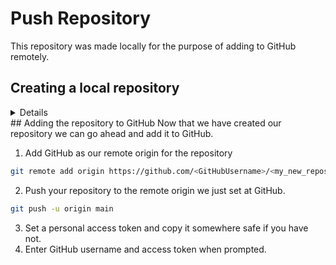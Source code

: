 # Push Repository
This repository was made locally for the purpose of adding to GitHub remotely.
## Creating a local repository
<details>
  First we must create a new directory and initialise it as a Git repository before we can add it to GitHub.

  1. Using bash create a new directory
  ```sh
  mkdir <my new repository>
  ```
  2. Navigate into the new directory
  ```sh
  cd <my new repository>
  ```
  3. Initialise the directory as a Git repository with default branch **main**
  ```sh
  git init -b main
  ```
  4. Create a new file
  ```sh
  echo "Welcome to my new repository" > README.md
  ```
  5. Add the file to be tracked by Git
  ```sh
  git add README.md
  ```
  6. Create a commit for our new file
  ```sh
  git commit -m "created README"
  ```
</details>
## Adding the repository to GitHub
Now that we have created our repository we can go ahead and add it to GitHub.

1. Add GitHub as our remote origin for the repository
 ```sh
 git remote add origin https://github.com/<GitHubUsername>/<my_new_repository>.git
 ```
2. Push your repository to the remote origin we just set at GitHub.
 ```sh
 git push -u origin main
 ```
3. Set a personal access token and copy it somewhere safe if you have not.
4. Enter GitHub username and access token when prompted.
